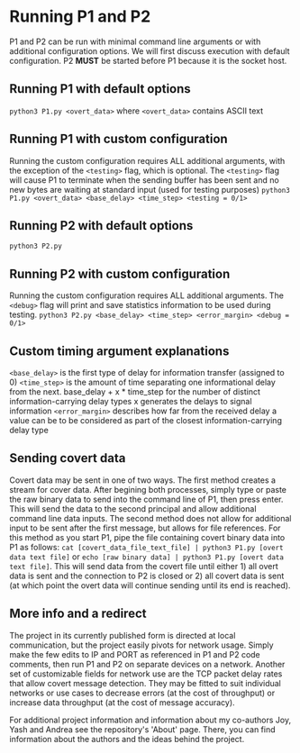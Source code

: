 # Running P1 and P2 
P1 and P2 can be run with minimal command line arguments or with additional configuration options. We will first discuss execution with default configuration. P2 **MUST** be started before P1 because it is the socket host.

## Running P1 with default options
`python3 P1.py <overt_data>` where `<overt_data>` contains ASCII text

## Running P1 with custom configuration
Running the custom configuration requires ALL additional arguments, with the exception of the `<testing>` flag, which is optional. The `<testing>` flag will cause P1 to terminate when the sending buffer has been sent and no new bytes are waiting at standard input (used for testing purposes)
`python3 P1.py <overt_data> <base_delay> <time_step> <testing = 0/1>`

## Running P2 with default options
`python3 P2.py`

## Running P2 with custom configuration
Running the custom configuration requires ALL additional arguments. The `<debug>` flag will print and save statistics information to be used during testing.
`python3 P2.py <base_delay> <time_step> <error_margin> <debug = 0/1>` 

## Custom timing argument explanations
`<base_delay>` is the first type of delay for information transfer (assigned to 0)
`<time_step>` is the amount of time separating one informational delay from the next. base_delay + x * time_step for the number of distinct information-carrying delay types x generates the delays to signal information
`<error_margin>` describes how far from the received delay a value can be to be considered as part of the closest information-carrying delay type

## Sending covert data
Covert data may be sent in one of two ways. The first method creates a stream for cover data. After begining both processes, simply type or paste the raw binary data to send into the command line of P1, then press enter. This will send the data to the second principal and allow additional command line data inputs. The second method does not allow for additional input to be sent after the first message, but allows for file references. For this method as you start P1, pipe the file containing covert binary data into P1 as follows: 
`cat [covert_data_file_text_file] | python3 P1.py [overt data text file]` or `echo [raw binary data] | python3 P1.py [overt data text file]`. This will send data from the covert file until either 1) all overt data is sent and the connection to P2 is closed or 2) all covert data is sent (at which point the overt data will continue sending until its end is reached).

## More info and a redirect

The project in its currently published form is directed at local communication, but the project easily pivots for network usage. Simply make the few edits to IP and PORT as referenced in P1 and P2 code comments, then run P1 and P2 on separate devices on a network. Another set of customizable fields for network use are the TCP packet delay rates that allow covert message detection. They may be fitted to suit individual networks or use cases to decrease errors (at the cost of throughput) or increase data throughput (at the cost of message accuracy).

For additional project information and information about my co-authors Joy, Yash and Andrea see the repository's 'About' page. There, you can find information about the authors and the ideas behind the project.

